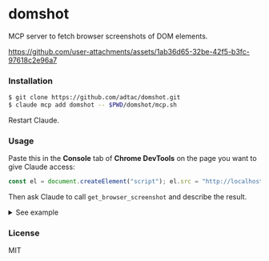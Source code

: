 # domshot

MCP server to fetch browser screenshots of DOM elements.

https://github.com/user-attachments/assets/1ab36d65-32be-42f5-b3fc-97618c2e96a7

### Installation

```bash
$ git clone https://github.com/adtac/domshot.git
$ claude mcp add domshot -- $PWD/domshot/mcp.sh
```

Restart Claude.

### Usage

Paste this in the **Console** tab of **Chrome DevTools** on the page you want to give Claude access:

```js
const el = document.createElement("script"); el.src = "http://localhost:8000/embed.js"; document.head.appendChild(el);
```

Then ask Claude to call `get_browser_screenshot` and describe the result.

<details>
<summary>See example</summary>

```
$ claude
╭───────────────────────────────────────────────────╮
│ ✻ Welcome to Claude Code!                         │
│                                                   │
│   /help for help, /status for your current setup  │
│                                                   │
│   cwd: /Users/user/src/tmp/domshot                │
╰───────────────────────────────────────────────────╯


> call get_browser_screenshot tool and describe the result

⏺ I'll call the browser screenshot tool and describe what I see.

⏺ domshot:get_browser_screenshot (MCP)
  ⎿  
  ⎿  [Image]

⏺ The screenshot shows a simple red webpage with the text "RED" displayed in white text, centered on a solid
  red background.
```

</details>

### License

MIT
